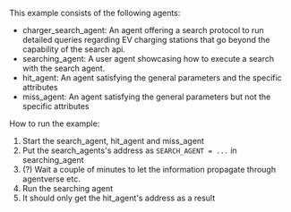 This example consists of the following agents:

* charger_search_agent: An agent offering a search protocol to run detailed queries regarding EV charging stations that go beyond the capability of the search api.
* searching_agent: A user agent showcasing how to execute a search with the search agent.
* hit_agent: An agent satisfying the general parameters and the specific attributes
* miss_agent: An agent satisfying the general parameters but not the specific attributes

How to run the example:

1. Start the search_agent, hit_agent and miss_agent
2. Put the search_agents's address as `SEARCH_AGENT = ...` in searching_agent
2. (?) Wait a couple of minutes to let the information propagate through agentverse etc.
3. Run the searching agent
4. It should only get the hit_agent's address as a result
